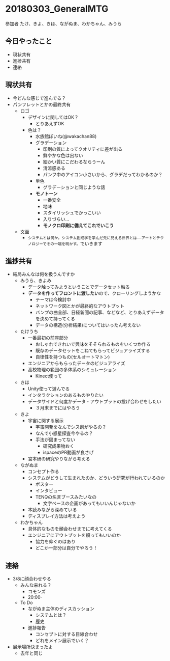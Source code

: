# 20180303_GeneralMTG
参加者
たけ、きよ、きほ、ながぬま、わかちゃん、みうら
## 今日やったこと
- 現状共有
- 進捗共有
- 連絡
## 現状共有
  - 今どんな感じで進んでる？
  - パンフレットとかの最終共有
    - ロゴ
      - デザインに関してはOK？
        - とりあえずOK
      - 色は？
        - 水族館ぽいね(@wakachan88)
        - グラデーション
          - 印刷の質によってクオリティに差が出る
          - 鮮やかな色は出ない
          - 細かい質にこだわるならうーん
          - 清涼感ある
          - パンフ中のアイコン小さいから、グラデだってわかるのか？
        - 単色
          - グラデーションと同じような話
        - **モノトーン**
          - 一番安全
          - 地味
          - スタイリッシュでかっこいい
          - 入りづらい…
          - **モノクロ印刷に備えてこれでいこう**
    - 文面
      - `システムとは何か。システム創成学を学んだ先に見える世界とは――アートとテクノロジーでその一端を明かす。`でいきます
## 進捗共有
  - 結局みんなは何を扱うんですか
    - みうら、きよみ
      - データ触ってみようということでデータセット触る
      - **データを作ってフロントに渡したい**ので、クローリングしようかな
        - テーマは今検討中
        - ネットワーク図とかが最終的なアウトプット
        - バンプの曲全部、日経新聞の記事、などなど、とりあえずデータを決めて持ってくる
        - データの構造(分析結果)についてはいったん考えない
    - たけうち
      - 一番最初の前座部分
        - おしゃれできれいで興味をそそられるものをいくつか作る
        - 既存のデータセットをこねてもらってビジュアライズする
        - 自律性を持つもの(セルオートマトン)
      - エンジニアからもらったデータのビジュアライズ
      - 高校物理の範囲の多体系のシミュレーション
        - Kinect使って
    - きほ
      - Unity使って遊んでる
      - インタラクションのあるものやりたい
      - データサイドと何度かデータ・アウトプットの投げ合わせをしたい
        - ３月末までにはやろう
    - きよ
      - 宇宙に関する展示
        - 宇宙開発をなんでシス創がやるの？
        - なんで小惑星探査今やるの？
        - 手法が固まってない
          - 研究成果物おく
          - ispaceのPR動画が良さげ
      - 宮本研の研究やりながら考える
    - ながぬま
      - コンセプト作る
      - システムがどうして生まれたのか、どういう研究が行われているのか
        - ポスター
        - インタビュー
        - TENQの名言ブースみたいなの
          - 文字ベースの企画があってもいいんじゃないか
      - 本読みながら深めている
      - ディスプレイ方法は考えよう
    - わかちゃん
      - 具体的なものを顔合わせまでに考えてくる
      - エンジニアにアウトプットを頼ってもいいのか
        - 協力を仰ぐのはあり
        - どこか一部分は自分でやろう！
## 連絡
  - 3/8に顔合わせやる
    - みんな来れる？
      - コモンズ
      - 20:00-
    - To Do
      - ながぬま主体のディスカッション
        - システムとは？
        - 歴史
      - 進捗報告
        - コンセプトに対する目線合わせ
        - どれをメイン展示でいく？
  - 展示場所決まったよ
    - 去年と同じ
